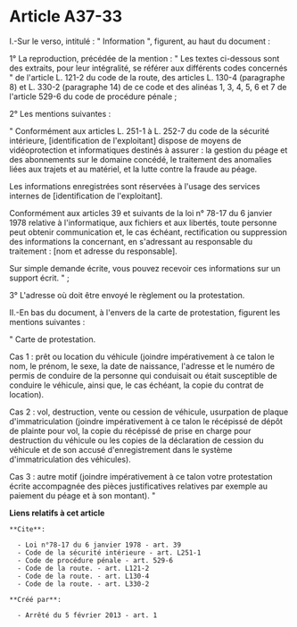 # Article A37-33

I.-Sur le verso, intitulé : " Information ", figurent, au haut du document : 

1° La reproduction, précédée de la mention : " Les textes ci-dessous sont des extraits, pour leur intégralité, se référer aux
différents codes concernés " de l'article L. 121-2 du code de la route, des articles L. 130-4 (paragraphe 8) et L. 330-2
(paragraphe 14) de ce code et des alinéas 1, 3, 4, 5, 6 et 7 de l'article 529-6 du code de procédure pénale ; 

2° Les mentions suivantes : 

" Conformément aux articles L. 251-1 à L. 252-7 du code de la sécurité intérieure, [identification de l'exploitant] dispose
de moyens de vidéoprotection et informatiques destinés à assurer : la gestion du péage et des abonnements sur le domaine
concédé, le traitement des anomalies liées aux trajets et au matériel, et la lutte contre la fraude au péage. 

Les informations enregistrées sont réservées à l'usage des services internes de [identification de l'exploitant]. 

Conformément aux articles 39 et suivants de la loi n° 78-17 du 6 janvier 1978 relative à l'informatique, aux fichiers et aux
libertés, toute personne peut obtenir communication et, le cas échéant, rectification ou suppression des informations la
concernant, en s'adressant au responsable du traitement : [nom et adresse du responsable]. 

Sur simple demande écrite, vous pouvez recevoir ces informations sur un support écrit. " ; 

3° L'adresse où doit être envoyé le règlement ou la protestation. 

II.-En bas du document, à l'envers de la carte de protestation, figurent les mentions suivantes : 

" Carte de protestation. 

Cas 1 : prêt ou location du véhicule (joindre impérativement à ce talon le nom, le prénom, le sexe, la date de naissance,
l'adresse et le numéro de permis de conduire de la personne qui conduisait ou était susceptible de conduire le véhicule,
ainsi que, le cas échéant, la copie du contrat de location). 

Cas 2 : vol, destruction, vente ou cession de véhicule, usurpation de plaque d'immatriculation (joindre impérativement à ce
talon le récépissé de dépôt de plainte pour vol, la copie du récépissé de prise en charge pour destruction du véhicule ou les
copies de la déclaration de cession du véhicule et de son accusé d'enregistrement dans le système d'immatriculation des
véhicules). 

Cas 3 : autre motif (joindre impérativement à ce talon votre protestation écrite accompagnée des pièces justificatives
relatives par exemple au paiement du péage et à son montant). "

**Liens relatifs à cet article**

	**Cite**:

	  - Loi n°78-17 du 6 janvier 1978 - art. 39
	  - Code de la sécurité intérieure - art. L251-1
	  - Code de procédure pénale - art. 529-6
	  - Code de la route. - art. L121-2
	  - Code de la route. - art. L130-4
	  - Code de la route. - art. L330-2

	**Créé par**:

	  - Arrêté du 5 février 2013 - art. 1
